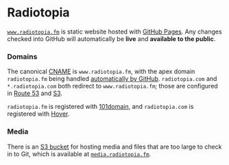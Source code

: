 # Radiotopia

[`www.radiotopia.fm`](http://www.radiopia.fm) is static website hosted with [GitHub Pages](https://pages.github.com/). Any changes checked into GitHub will automatically be **live** and **available to the public**.

### Domains

The canonical [CNAME](https://github.com/PRX/radiotopia.fm/blob/gh-pages/CNAME) is `www.radiotopia.fm`, with the apex domain `radiotopia.fm` being handled [automatically by GitHub](https://help.github.com/articles/tips-for-configuring-an-a-record-with-your-dns-provider/). `radiotopia.com` and `*.radiotopia.com` both redirect to `www.radiotopia.fm`; those are configured in [Route 53](https://console.aws.amazon.com/route53/home?region=us-east-1#resource-record-sets:Z28Z0CFFSO2E98) and [S3](https://console.aws.amazon.com/s3/home?region=us-east-1&bucket=www.radiotopia.com&prefix=).

`radiotopia.fm` is registered with [101domain](https://my.101domain.com/), and `radiotopia.com` is registered with [Hover](https://www.hover.com/).

### Media

There is an [S3 bucket](https://console.aws.amazon.com/s3/home?region=us-east-1&bucket=media.radiotopia.fm&prefix=) for hosting media and files that are too large to check in to Git, which is available at [`media.radiotopia.fm`](http://media.radiotopia.fm/).
